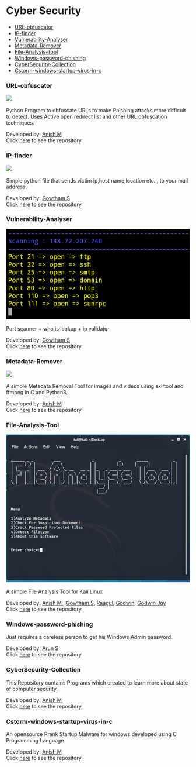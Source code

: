 <h1>Cyber Security</h1>

* <a href="#URL-obfuscator">URL-obfuscator</a>
* <a href="#IP-finder">IP-finder</a>
* <a href="#Vulnerability-Analyser">Vulnerability-Analyser</a>
* <a href="#Metadata-Remover">Metadata-Remover</a>
* <a href="#File-Analysis-Tool">File-Analysis-Tool</a>
* <a href="#windows-password-phishing">Windows-password-phishing</a>
* <a href="#CyberSecurity-Collection">CyberSecurity-Collection</a>
* <a href="#Cstorm-windows-startup-virus-in-c">Cstorm-windows-startup-virus-in-c</a>


<h3 id="URL-obfuscator">URL-obfuscator</h3>

<img src="https://github.com/Anish-M-code/URL-obfuscator/raw/master/screenshot.png">

Python Program to obfuscate URLs to make Phishing attacks more difficult to detect. Uses Active open redirect list and other URL obfuscation techniques.

Developed by: [ Anish M ](https://github.com/Anish-M-code)
<br>Click <a href="https://github.com/Anish-M-code/URL-obfuscator" target="_blank">here</a> to see the repository 

<h3 id="IP-finder">IP-finder</h3>

![](https://github.com/gowtham758550/ip-finder/blob/master/Demo/Screenshot_20200620-221209~2.png)

Simple python file that sends victim ip,host name,location etc.., to your mail address.

Developed by: [ Gowtham S](https://github.com/gowtham758550)
<br>Click <a href="https://github.com/gowtham758550/ip-finder" target="_blank">here</a> to see the repository 

<h3 id="Vulnerability-Analyser">Vulnerability-Analyser</h3>

![](https://github.com/gowtham758550/vulnerability-analyser/blob/master/Demo/Screenshot_20200620-215100~2.png)

Port scanner + who is lookup + ip validator 

Developed by: [ Gowtham S](https://github.com/gowtham758550)
<br>Click <a href="https://github.com/gowtham758550/vulnerability-analyser" target="_blank">here</a> to see the repository 

<h3 id="Metadata-Remover">Metadata-Remover</h3>

<img src="https://github.com/Anish-M-code/Metadata-Remover/raw/master/Screen%20Shots/Scan.JPG">

A simple Metadata Removal Tool for images and videos using exiftool and ffmpeg in C and Python3.

Developed by: [ Anish M ](https://github.com/Anish-M-code)
<br>Click <a href="https://github.com/Anish-M-code/Metadata-Remover" target="_blank">here</a> to see the repository 

<h3 id="File-Analysis-Tool">File-Analysis-Tool</h3>

![](https://github.com/Anish-M-code/File-Analysis-Tool/blob/master/DEMO/signal-2020-06-25-220856.png)

A simple File Analysis Tool for Kali Linux

Developed by: [ Anish M ](https://github.com/Anish-M-code), [ Gowtham S](https://github.com/gowtham758550), [Raagul](https://www.github.com/raagul26), [Godwin](https://www.github.com/godwinujeen), [Godwin Joy](https://www.github.com/god-dark)
<br>Click <a href="https://github.com/Anish-M-code/File-Analysis-Tool" target="_blank">here</a> to see the repository 

<h3 id="windows-password-phishing">Windows-password-phishing</h3>

Just requires a careless person to get his Windows Admin password.

Developed by: [ Arun S ](https://github.com/nuras1999)
<br>Click <a href="https://github.com/nuras1999/windows-password-phishing" target="_blank">here</a> to see the repository 

<h3 id="CyberSecurity-Collection">CyberSecurity-Collection</h3>

This Repository contains Programs which created to learn more about state of computer security.

Developed by: [ Anish M ](https://github.com/Anish-M-code)
<br>Click <a href="https://github.com/Anish-M-code/CyberSecurity-Collection" target="_blank">here</a> to see the repository 

<h3 id="Cstorm-windows-startup-virus-in-c">Cstorm-windows-startup-virus-in-c</h3>

An opensource Prank Startup Malware for windows developed using C Programming Language.

Developed by: [Anish M](https://github.com/Anish-M-code)
<br>Click <a href="https://github.com/Anish-M-code/Cstorm-windows-startup-virus-in-c" target="_blank">here</a> to see the repository 
